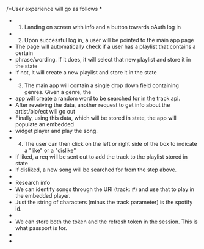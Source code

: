 
/*User experience will go as follows
 * 
 * 1. Landing on screen with info and a button towards oAuth log in
 * 2. Upon successful log in, a user will be pointed to the main app page
 *    The page will automatically check if a user has a playlist that contains a certain
 *    phrase/wording. If it does, it will select that new playlist and store it in the state
 *    If not, it will create a new playlist and store it in the state
 * 3. The main app will contain a single drop down field containing genres. Given a genre, the 
 *    app will create a random word to be searched for in the track api. 
 *    After reveiving the data, another request to get info about the artist/bio/ect will go out
 *    Finally, using this data, which will be stored in state, the app will populate an embedded
 *    widget player and play the song.
 * 4. The user can then click on the left or right side of the box to indicate a "like" or a "dislike"
 *    If liked, a req will be sent out to add the track to the playlist stored in state
 *    If disliked, a new song will be searched for from the step above. 
 *    
 *    Research info
 *    We can identify songs through the URI (track: #) and use that to play in the embedded player. 
 *    Just the string of characters (minus the track parameter) is the spotify id.
 *    
 *    We can store both the token and the refresh token in the session. This is what passport is for. 
 *    
 *    

